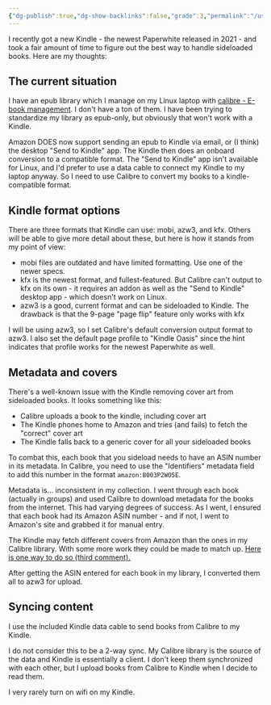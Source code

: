 ```yaml
---
{"dg-publish":true,"dg-show-backlinks":false,"grade":3,"permalink":"/using-calibre-with-amazon-kindle-paperwhite-2021-version/","dgPassFrontmatter":true}
---
```



I recently got a new Kindle - the newest Paperwhite released in 2021 - and took a fair amount of time to figure out the best way to handle sideloaded books. Here are my thoughts:

## The current situation

I have an epub library which I manage on my Linux laptop with [calibre - E-book management](https://calibre-ebook.com/). I don't have a ton of them. I have been trying to standardize my library as epub-only, but obviously that won't work with a Kindle.

Amazon DOES now support sending an epub to Kindle via email, or (I think) the desktop "Send to Kindle" app. The Kindle then does an onboard conversion to a compatible format. The "Send to Kindle" app isn't available for Linux, and I'd prefer to use a data cable to connect my Kindle to my laptop anyway. So I need to use Calibre to convert my books to a kindle-compatible format.

## Kindle format options

There are three formats that Kindle can use: mobi, azw3, and kfx. Others will be able to give more detail about these, but here is how it stands from my point of view:

* mobi files are outdated and have limited formatting. Use one of the newer specs.
* kfx is the newest format, and fullest-featured. But Calibre can't output to kfx on its own - it requires an addon as well as the "Send to Kindle" desktop app - which doesn't work on Linux.
* azw3 is a good, current format and can be sideloaded to Kindle. The drawback is that the 9-page "page flip" feature only works with kfx

I will be using azw3, so I set Calibre's default conversion output format to azw3. I also set the default page profile to "Kindle Oasis" since the hint indicates that profile works for the newest Paperwhite as well.

## Metadata and covers

There's a well-known issue with the Kindle removing cover art from sideloaded books. It looks something like this:

* Calibre uploads a book to the kindle, including cover art
* The Kindle phones home to Amazon and tries (and fails) to fetch the "correct" cover art
* The Kindle falls back to a generic cover for all your sideloaded books

To combat this, each book that you sideload needs to have an ASIN number in its metadata. In Calibre, you need to use the "Identifiers" metadata field to add this number in the format `amazon:B003P2WO5E`.

Metadata is... inconsistent in my collection. I went through each book (actually in groups) and used Calibre to download metadata for the books from the internet. This had varying degrees of success. As I went, I ensured that each book had its Amazon ASIN number - and if not, I went to Amazon's site and grabbed it for manual entry.

The Kindle may fetch different covers from Amazon than the ones in my Calibre library. With some more work they could be made to match up. [Here is one way to do so (third comment).](https://www.reddit.com/r/Calibre/comments/ru5pgz/comment/hqxzz3t/?utm_source=reddit&utm_medium=web2x&context=3)

After getting the ASIN entered for each book in my library, I converted them all to azw3 for upload.

## Syncing content

I use the included Kindle data cable to send books from Calibre to my Kindle.

I do not consider this to be a 2-way sync. My Calibre library is the source of the data and Kindle is essentially a client. I don't keep them synchronized with each other, but I upload books from Calibre to Kindle when I decide to read them.

I very rarely turn on wifi on my Kindle.